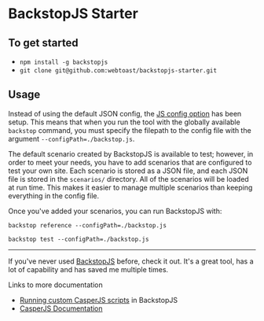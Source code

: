 BackstopJS Starter
==================

To get started
--------------

- `npm install -g backstopjs`
- `git clone git@github.com:webtoast/backstopjs-starter.git`

Usage
-----

Instead of using the default JSON config, the [JS config option](https://github.com/garris/BackstopJS#using-a-js-based-config-file) has been setup. This means that when you run the tool with the globally available `backstop` command, you must specify the filepath to the config file with the argument `--configPath=./backstop.js`.

The default scenario created by BackstopJS is available to test; however, in order to meet your needs, you have to add scenarios that are configured to test your own site. Each scenario is stored as a JSON file, and each JSON file is stored in the `scenarios/` directory. All of the scenarios will be loaded at run time. This makes it easier to manage multiple scenarios than keeping everything in the config file.

Once you've added your scenarios, you can run BackstopJS with:

`backstop reference --configPath=./backstop.js`

`backstop test --configPath=./backstop.js`

---

If you've never used [BackstopJS](https://github.com/garris/BackstopJS) before, check it out. It's a great tool, has a lot of capability and has saved me multiple times.

Links to more documentation

- [Running custom CasperJS scripts](https://github.com/garris/BackstopJS#running-custom-casperjs-scripts) in BackstopJS
- [CasperJS Documentation](http://docs.casperjs.org/en/latest/)
